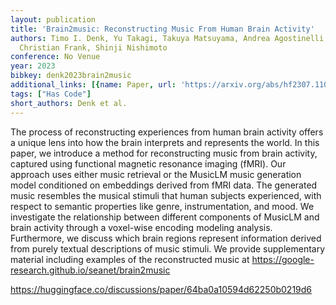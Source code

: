```yaml
---
layout: publication
title: 'Brain2music: Reconstructing Music From Human Brain Activity'
authors: Timo I. Denk, Yu Takagi, Takuya Matsuyama, Andrea Agostinelli, Tomoya Nakai,
  Christian Frank, Shinji Nishimoto
conference: No Venue
year: 2023
bibkey: denk2023brain2music
additional_links: [{name: Paper, url: 'https://arxiv.org/abs/hf2307.11078'}]
tags: ["Has Code"]
short_authors: Denk et al.
---
```

The process of reconstructing experiences from human brain activity offers a unique lens into how the brain interprets and represents the world. In this paper, we introduce a method for reconstructing music from brain activity, captured using functional magnetic resonance imaging (fMRI). Our approach uses either music retrieval or the MusicLM music generation model conditioned on embeddings derived from fMRI data. The generated music resembles the musical stimuli that human subjects experienced, with respect to semantic properties like genre, instrumentation, and mood. We investigate the relationship between different components of MusicLM and brain activity through a voxel-wise encoding modeling analysis. Furthermore, we discuss which brain regions represent information derived from purely textual descriptions of music stimuli. We provide supplementary material including examples of the reconstructed music at https://google-research.github.io/seanet/brain2music

https://huggingface.co/discussions/paper/64ba0a10594d62250b0219d6
